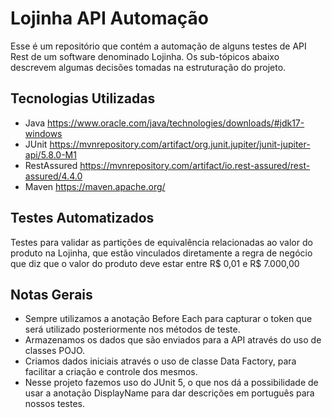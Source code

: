 # Lojinha API Automação
Esse é um repositório que contém a automação de alguns testes de API Rest de um software denominado Lojinha. Os sub-tópicos abaixo descrevem algumas decisões tomadas na estruturação do projeto.

## Tecnologias Utilizadas

- Java
  https://www.oracle.com/java/technologies/downloads/#jdk17-windows
- JUnit
  https://mvnrepository.com/artifact/org.junit.jupiter/junit-jupiter-api/5.8.0-M1
- RestAssured
  https://mvnrepository.com/artifact/io.rest-assured/rest-assured/4.4.0
- Maven
  https://maven.apache.org/

## Testes Automatizados
Testes para validar as partições de equivalência relacionadas ao valor do produto na Lojinha, que estão vinculados diretamente a regra de negócio que diz que o valor do produto deve estar entre R$ 0,01 e R$ 7.000,00

## Notas Gerais

- Sempre utilizamos a anotação Before Each para capturar o token que
  será utilizado posteriormente nos métodos de teste.
- Armazenamos os dados que são enviados para a API através do uso de classes POJO.
- Criamos dados iniciais através o uso de classe Data Factory, para facilitar a criação e controle dos mesmos.
- Nesse projeto fazemos uso do JUnit 5, o que nos dá a possibilidade de usar a anotação DisplayName para dar descrições em português para nossos testes.

